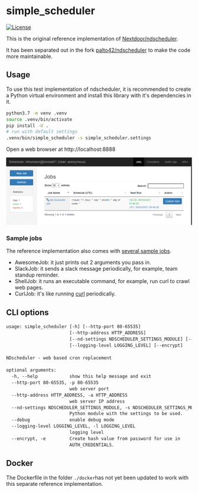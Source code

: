 # simple_scheduler

[![License](https://img.shields.io/badge/License-BSD%202--Clause-orange.svg)](LICENSE.txt)

This is the original reference implementation of [Nextdoor/ndscheduler](https://github.com/Nextdoor/ndscheduler).

It has been separated out in the fork [palto42/ndscheduler](https://github.com/palto42/ndscheduler) to make the code more maintainable.

## Usage

To use this test implementation of ndscheduler, it is recommended to create a Python
virtual environment and install this library with it's dependencies in it.

```sh
python3.7 -m venv .venv
source .venv/bin/activate
pip install -U .
# run with default settings
.venv/bin/simple_scheduler -s simple_scheduler.settings
```

Open a web browser at http://localhost:8888

![simple_scheduler](simple_scheduler.png)

### Sample jobs

The reference implementation also comes with [several sample jobs](simple_scheduler/jobs).

* AwesomeJob: it just prints out 2 arguments you pass in.
* SlackJob: it sends a slack message periodically, for example, team standup reminder.
* ShellJob: it runs an executable command, for example, run curl to crawl web pages.
* CurlJob: it's like running [curl](http://curl.haxx.se/) periodically.

## CLI options

```txt
usage: simple_scheduler [-h] [--http-port 80-65535]
                        [--http-address HTTP_ADDRESS]
                        [--nd-settings NDSCHEDULER_SETTINGS_MODULE] [--debug]
                        [--logging-level LOGGING_LEVEL] [--encrypt]

NDscheduler - web based cron replacement

optional arguments:
  -h, --help            show this help message and exit
  --http-port 80-65535, -p 80-65535
                        web server port
  --http-address HTTP_ADDRESS, -a HTTP_ADDRESS
                        web server IP address
  --nd-settings NDSCHEDULER_SETTINGS_MODULE, -s NDSCHEDULER_SETTINGS_MODULE
                        Python module with the settings to be used.
  --debug               enable debug mode
  --logging-level LOGGING_LEVEL, -l LOGGING_LEVEL
                        logging level
  --encrypt, -e         Create hash value from password for use in
                        AUTH_CREDENTIALS.
```

## Docker

The Dockerfile in the folder `./docker`has not yet been updated to work with this separate reference implementation.
